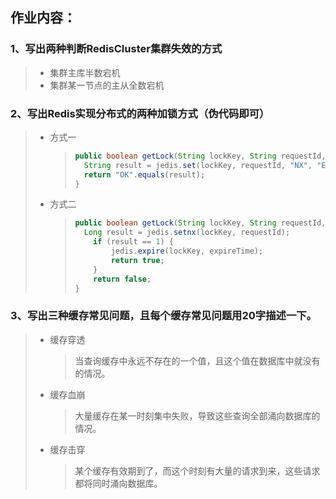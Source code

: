 ## 作业内容：

### 1、写出两种判断RedisCluster集群失效的方式

> - 集群主库半数宕机
> - 集群某一节点的主从全数宕机

### 2、写出Redis实现分布式的两种加锁方式（伪代码即可）

> - 方式一
>
>   > ```java
>   > public boolean getLock(String lockKey, String requestId, int expireTime) {
>   > 	String result = jedis.set(lockKey, requestId, "NX", "EX", expireTime);
>   > 	return "OK".equals(result);	
>   > }
>   > ```
>
> - 方式二
>
>   > ```java
>   > public boolean getLock(String lockKey, String requestId, int expireTime) {
>   > 	Long result = jedis.setnx(lockKey, requestId);
>   >     if (result == 1) {
>   >         jedis.expire(lockKey, expireTime);
>   >         return true;
>   >     }
>   >     return false;
>   > }
>   > ```
>   >
>   > 

### 3、写出三种缓存常见问题，且每个缓存常见问题用20字描述一下。

> - 缓存穿透
>
>   > 当查询缓存中永远不存在的一个值，且这个值在数据库中就没有的情况。
>
> - 缓存血崩
>
>   > 大量缓存在某一时刻集中失败，导致这些查询全部涌向数据库的情况。
>
> - 缓存击穿
>
>   > 某个缓存有效期到了，而这个时刻有大量的请求到来，这些请求都将同时涌向数据库。


